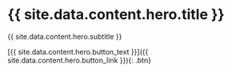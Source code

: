# {{ site.data.content.hero.title }}

{{ site.data.content.hero.subtitle }}

[{{ site.data.content.hero.button_text }}]({{ site.data.content.hero.button_link }}){: .btn}
